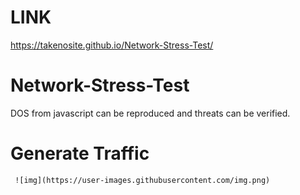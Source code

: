 # LINK 
https://takenosite.github.io/Network-Stress-Test/


# Network-Stress-Test

DOS from javascript can be reproduced and threats can be verified.


# Generate Traffic
     
     ![img](https://user-images.githubusercontent.com/img.png)
